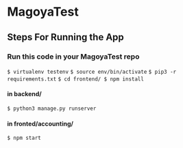 # MagoyaTest

## Steps For Running the App
### Run this code in your MagoyaTest repo

`$ virtualenv testenv`
`$ source env/bin/activate`
`$ pip3 -r requirements.txt`
`$ cd frontend/
 $ npm install`
#### in backend/
`$ python3 manage.py runserver`
#### in fronted/accounting/
`$ npm start`

